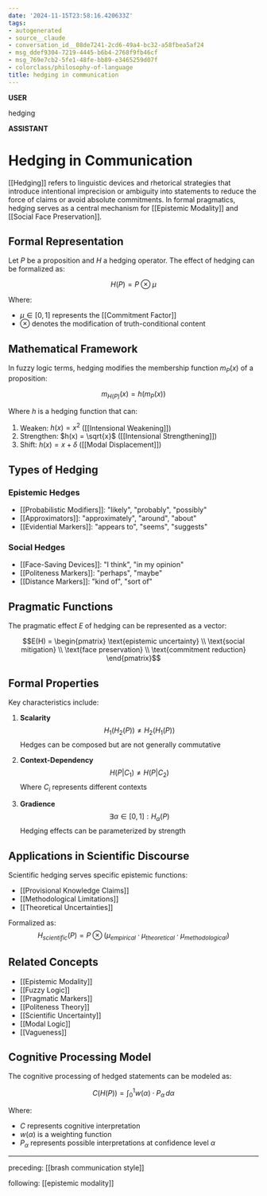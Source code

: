 ```yaml
---
date: '2024-11-15T23:58:16.420633Z'
tags:
- autogenerated
- source__claude
- conversation_id__08de7241-2cd6-49a4-bc32-a58fbea5af24
- msg_ddef9304-7219-4445-b6b4-2768f9fb46cf
- msg_769e7cb2-5fe1-48fe-bb89-e3465259d07f
- colorclass/philosophy-of-language
title: hedging in communication
---
```


**USER**

hedging


**ASSISTANT**

# Hedging in Communication

[[Hedging]] refers to linguistic devices and rhetorical strategies that introduce intentional imprecision or ambiguity into statements to reduce the force of claims or avoid absolute commitments. In formal pragmatics, hedging serves as a central mechanism for [[Epistemic Modality]] and [[Social Face Preservation]].

## Formal Representation

Let $P$ be a proposition and $H$ a hedging operator. The effect of hedging can be formalized as:

$$H(P) = P \otimes \mu$$

Where:
- $\mu \in [0,1]$ represents the [[Commitment Factor]]
- $\otimes$ denotes the modification of truth-conditional content

## Mathematical Framework

In fuzzy logic terms, hedging modifies the membership function $m_P(x)$ of a proposition:

$$m_{H(P)}(x) = h(m_P(x))$$

Where $h$ is a hedging function that can:
1. Weaken: $h(x) = x^2$ ([[Intensional Weakening]])
2. Strengthen: $h(x) = \sqrt{x}$ ([[Intensional Strengthening]])
3. Shift: $h(x) = x + \delta$ ([[Modal Displacement]])

## Types of Hedging

### Epistemic Hedges
- [[Probabilistic Modifiers]]: "likely", "probably", "possibly"
- [[Approximators]]: "approximately", "around", "about"
- [[Evidential Markers]]: "appears to", "seems", "suggests"

### Social Hedges
- [[Face-Saving Devices]]: "I think", "in my opinion"
- [[Politeness Markers]]: "perhaps", "maybe"
- [[Distance Markers]]: "kind of", "sort of"

## Pragmatic Functions

The pragmatic effect $E$ of hedging can be represented as a vector:

$$E(H) = \begin{pmatrix} 
\text{epistemic uncertainty} \\
\text{social mitigation} \\
\text{face preservation} \\
\text{commitment reduction}
\end{pmatrix}$$

## Formal Properties

Key characteristics include:

1. **Scalarity**
$$H_1(H_2(P)) \neq H_2(H_1(P))$$
Hedges can be composed but are not generally commutative

2. **Context-Dependency**
$$H(P|C_1) \neq H(P|C_2)$$
Where $C_i$ represents different contexts

3. **Gradience**
$$\exists \alpha \in [0,1]: H_\alpha(P)$$
Hedging effects can be parameterized by strength

## Applications in Scientific Discourse

Scientific hedging serves specific epistemic functions:
- [[Provisional Knowledge Claims]]
- [[Methodological Limitations]]
- [[Theoretical Uncertainties]]

Formalized as:
$$H_{scientific}(P) = P \otimes (\mu_{empirical} \cdot \mu_{theoretical} \cdot \mu_{methodological})$$

## Related Concepts

- [[Epistemic Modality]]
- [[Fuzzy Logic]]
- [[Pragmatic Markers]]
- [[Politeness Theory]]
- [[Scientific Uncertainty]]
- [[Modal Logic]]
- [[Vagueness]]

## Cognitive Processing Model

The cognitive processing of hedged statements can be modeled as:

$$C(H(P)) = \int_0^1 w(\alpha) \cdot P_\alpha \, d\alpha$$

Where:
- $C$ represents cognitive interpretation
- $w(\alpha)$ is a weighting function
- $P_\alpha$ represents possible interpretations at confidence level $\alpha$


---

preceding: [[brash communication style]]  


following: [[epistemic modality]]
